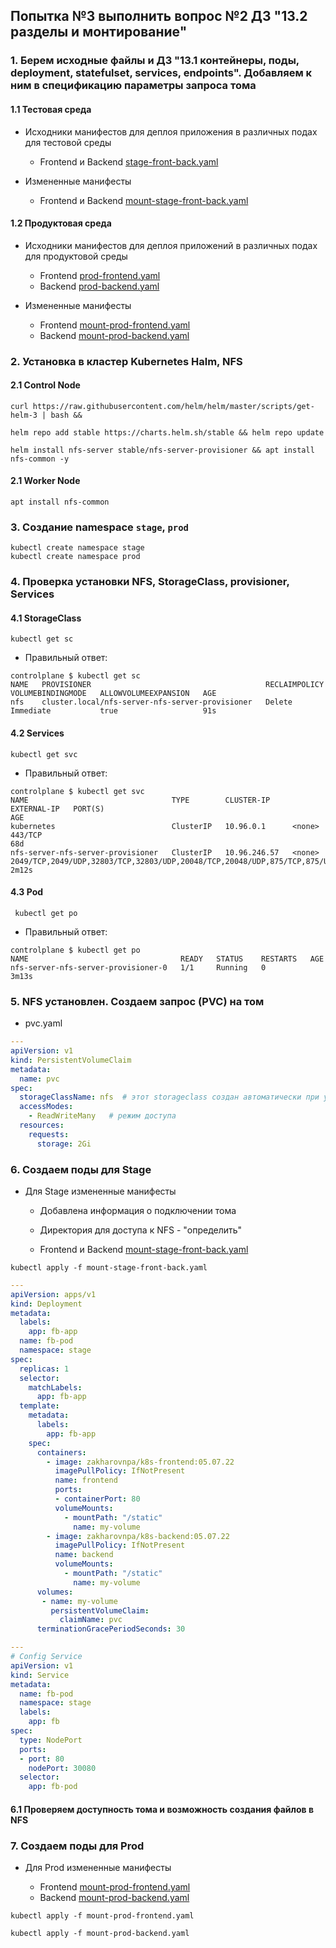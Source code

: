 ## Попытка №3 выполнить вопрос №2 ДЗ "13.2 разделы и монтирование"

### 1. Берем исходные файлы и ДЗ "13.1 контейнеры, поды, deployment, statefulset, services, endpoints". Добавляем к ним в спецификацию параметры запроса тома

#### 1.1 Тестовая среда

* Исходники манифестов для деплоя приложения в различных подах для тестовой среды

  * Frontend и Backend [stage-front-back.yaml](/13-kubernetes-config-01-objects/Files/stage-front-back.yaml)


* Измененные манифесты

  * Frontend и Backend [mount-stage-front-back.yaml](/13-kubernetes-config-02-mounts/Files/mount-stage-front-back.yaml)



#### 1.2 Продуктовая среда

* Исходники манифестов для деплоя приложений в различных подах для продуктовой среды

  * Frontend [prod-frontend.yaml](/13-kubernetes-config-01-objects/Files/prod-frontend.yaml)
  * Backend [prod-backend.yaml](/13-kubernetes-config-01-objects/Files/prod-backend.yaml)

* Измененные манифесты

  * Frontend [mount-prod-frontend.yaml](/13-kubernetes-config-02-mounts/Files/mount-prod-frontend.yaml)
  * Backend [mount-prod-backend.yaml](/13-kubernetes-config-02-mounts/Files/mount-prod-backend.yaml)

### 2. Установка в кластер Kubernetes Halm, NFS
#### 2.1 Control Node
```
curl https://raw.githubusercontent.com/helm/helm/master/scripts/get-helm-3 | bash &&
```
```
helm repo add stable https://charts.helm.sh/stable && helm repo update
```
```
helm install nfs-server stable/nfs-server-provisioner && apt install nfs-common -y
```
#### 2.1 Worker Node
```
apt install nfs-common
```

### 3. Создание namespace `stage`, `prod`

```
kubectl create namespace stage
kubectl create namespace prod
```

### 4. Проверка установки NFS, StorageClass, provisioner, Services

#### 4.1 StorageClass
```
kubectl get sc
```
* Правильный ответ:
```
controlplane $ kubectl get sc
NAME   PROVISIONER                                       RECLAIMPOLICY   VOLUMEBINDINGMODE   ALLOWVOLUMEEXPANSION   AGE
nfs    cluster.local/nfs-server-nfs-server-provisioner   Delete          Immediate           true                   91s
```
#### 4.2 Services
```
kubectl get svc
```
* Правильный ответ:
```
controlplane $ kubectl get svc
NAME                                TYPE        CLUSTER-IP     EXTERNAL-IP   PORT(S)                                                                                                     AGE
kubernetes                          ClusterIP   10.96.0.1      <none>        443/TCP                                                                                                     68d
nfs-server-nfs-server-provisioner   ClusterIP   10.96.246.57   <none>        2049/TCP,2049/UDP,32803/TCP,32803/UDP,20048/TCP,20048/UDP,875/TCP,875/UDP,111/TCP,111/UDP,662/TCP,662/UDP   2m12s
```
#### 4.3 Pod
```
 kubectl get po 
```
* Правильный ответ:
```
controlplane $ kubectl get po 
NAME                                  READY   STATUS    RESTARTS   AGE
nfs-server-nfs-server-provisioner-0   1/1     Running   0          3m13s
```
### 5. NFS установлен. Создаем запрос (PVC) на том

* pvc.yaml
```yml
---
apiVersion: v1
kind: PersistentVolumeClaim
metadata:
  name: pvc
spec:
  storageClassName: nfs  # этот storageclass создан автоматически при установке nfs
  accessModes:
    - ReadWriteMany   # режим доступа
  resources:
    requests:
      storage: 2Gi
```

### 6. Создаем поды для Stage

* Для Stage измененные манифесты
  * Добавлена информация о подключении тома
  * Директория для доступа к NFS - "определить" 

  * Frontend и Backend [mount-stage-front-back.yaml](/13-kubernetes-config-02-mounts/Files/mount-stage-front-back.yaml)
```
kubectl apply -f mount-stage-front-back.yaml
```
```yml
---
apiVersion: apps/v1
kind: Deployment
metadata:
  labels:
    app: fb-app
  name: fb-pod 
  namespace: stage
spec:
  replicas: 1
  selector:
    matchLabels:
      app: fb-app
  template:
    metadata:
      labels:
        app: fb-app
    spec:
      containers:
        - image: zakharovnpa/k8s-frontend:05.07.22
          imagePullPolicy: IfNotPresent
          name: frontend
          ports:
          - containerPort: 80
          volumeMounts:
            - mountPath: "/static"
              name: my-volume
        - image: zakharovnpa/k8s-backend:05.07.22
          imagePullPolicy: IfNotPresent
          name: backend
          volumeMounts:
            - mountPath: "/static"
              name: my-volume
      volumes:
       - name: my-volume
         persistentVolumeClaim:
           claimName: pvc
      terminationGracePeriodSeconds: 30

---
# Config Service
apiVersion: v1
kind: Service
metadata:
  name: fb-pod
  namespace: stage
  labels:
    app: fb
spec:
  type: NodePort
  ports:
  - port: 80
    nodePort: 30080
  selector:
    app: fb-pod

```


#### 6.1 Проверяем доступность тома и возможность создания файлов в NFS


### 7. Создаем поды для Prod

* Для Prod измененные манифесты

  * Frontend [mount-prod-frontend.yaml](/13-kubernetes-config-02-mounts/Files/mount-prod-frontend.yaml)
  * Backend [mount-prod-backend.yaml](/13-kubernetes-config-02-mounts/Files/mount-prod-backend.yaml)

```
kubectl apply -f mount-prod-frontend.yaml
```
```
kubectl apply -f mount-prod-backend.yaml
```
